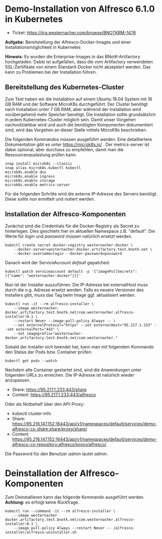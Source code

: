 # Demo-Installation von Alfresco 6.1.0 in Kubernetes

- Ticket: https://jira.westernacher.com/browse/BNOTKRM-1476

**Aufgabe:** Bereitstellung der Alfresco-Docker-Images und einer Installationsmöglichkeit in Kubernetes

**Hinweis:** Es wurden die Enterprise-Images in das BNotK-Artifactory hochgeladen.
Dabei ist aufgefallen, dass die vom Artifactory verwendeten SSL-Zertifikate von einem Standard-Docker nicht akzeptiert werden.
Das kann zu Problemen bei der Installation führen.

## Bereitstellung des Kubernetes-Cluster

Zum Test haben wir die Installation auf einem Ubuntu 18.04 System mit 16 GB RAM und der Software MicroK8s durchgeführt.
Der Cluster benötigt nach Installation unter 7 GB RAM, aber während der Installation wird vorübergehend mehr Speicher benötigt.
Die Installation sollte grundsätzlich in jedem Kubernetes-Cluster möglich sein.
Damit unser Vorgehen nachvollziehbar wird und auch die benötigten Komponenten dokumentiert sind, wird das Vorgehen an
dieser Stelle mittels MicroK8s beschrieben.

Die folgenden Kommandos müssen ausgeführt werden. Eine detailliertere Dokumentation gibt es unter https://microk8s.io/ .
Der metrics-server ist dabei optional, aber durchaus zu empfehlen, damit man die Ressourcenauslastung prüfen kann.

    snap install microk8s --classic
    snap alias microk8s.kubectl kubectl
    microk8s.enable dns
    microk8s.enable ingress
    microk8s.enable storage
    microk8s.enable metrics-server

Für die folgenden Schritte wird die externe IP-Adresse des Servers benötigt.
Diese sollte nun ermittelt und notiert werden.

## Installation der Alfresco-Komponenten

Zunächst sind die Credentials für die Docker-Registry als Secret zu hinterlegen.
Dies geschieht hier im aktuellen Namespace z.B. "default".
Die Werte für _login_ und _password_ müssen natürlich ersetzt werden.

    kubectl create secret docker-registry westernacher-docker \
        --docker-server=westernacher-docker.artifactory.test.bnotk.net \
        --docker-username=login --docker-password=password

Danach wird der ServiceAccount _default_ gepatched:

    kubectl patch serviceaccount default -p '{"imagePullSecrets": [{"name": "westernacher-docker"}]}'

Nun ist der Installer auszuführen. Die IP-Adresse bei externalHost muss durch die o.g. Adresse ersetzt werden.
Falls es neuere Versionen des Installers gibt, muss das Tag beim Image ggf. aktualisiert werden.

    kubectl run -it --rm alfresco-installer \
        --image westernacher-docker.artifactory.test.bnotk.net/com.westernacher.alfresco-installer:0.1 \
        --restart Never --image-pull-policy Always -- \
        --set externalProtocol="https" --set externalHost="95.217.1.233" --set externalPort="443" \
        --set imageprefix="westernacher-docker.artifactory.test.bnotk.net/com.westernacher."

Sobald der Installer sich beendet hat, kann man mit folgendem Kommando den Status der Pods bzw. Container prüfen:

    kubectl get pods --watch
    
Nachdem alle Container gestartet sind, sind die Anwendungen unter folgenden URLs zu erreichen.
Die IP-Adresse ist natürlich wieder anzupassen.

- Share: https://95.217.1.233:443/share
- Content: https://95.217.1.233:443/alfresco

Oder als Notbehelf über den API-Proxy:

- kubectl cluster-info
- Share: https://95.216.147.152:16443/api/v1/namespaces/default/services/demo-alfresco-cs-share:share/proxy/share/
- Content: https://95.216.147.152:16443/api/v1/namespaces/default/services/demo-alfresco-cs-repository:alfresco/proxy/alfresco/

Die Password für den Benutzer _admin_ lautet _admin_.

# Deinstallation der Alfresco-Komponenten

Zum Deinstallieren kann das folgende Kommando ausgeführt werden. **Achtung:** es erfolgt keine Rückfrage.

    kubectl run --command -it --rm alfresco-installer \
        --image westernacher-docker.artifactory.test.bnotk.net/com.westernacher.alfresco-installer:0.1 \
        --image-pull-policy Always --restart Never -- /alfresco-installer/alfresco-uninstaller.sh
